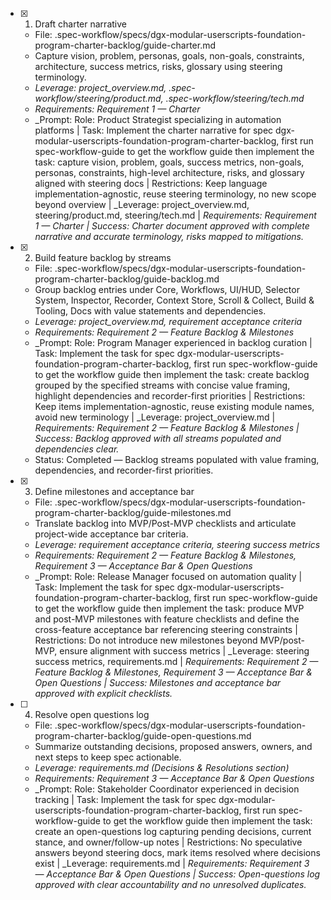 - [x] 1. Draft charter narrative
  - File: .spec-workflow/specs/dgx-modular-userscripts-foundation-program-charter-backlog/guide-charter.md
  - Capture vision, problem, personas, goals, non-goals, constraints, architecture, success metrics, risks, glossary using steering terminology.
  - _Leverage: project_overview.md, .spec-workflow/steering/product.md, .spec-workflow/steering/tech.md_
  - _Requirements: Requirement 1 — Charter_
  - _Prompt: Role: Product Strategist specializing in automation platforms | Task: Implement the charter narrative for spec dgx-modular-userscripts-foundation-program-charter-backlog, first run spec-workflow-guide to get the workflow guide then implement the task: capture vision, problem, goals, success metrics, non-goals, personas, constraints, high-level architecture, risks, and glossary aligned with steering docs | Restrictions: Keep language implementation-agnostic, reuse steering terminology, no new scope beyond overview | _Leverage: project_overview.md, steering/product.md, steering/tech.md | _Requirements: Requirement 1 — Charter | Success: Charter document approved with complete narrative and accurate terminology, risks mapped to mitigations._

- [x] 2. Build feature backlog by streams
  - File: .spec-workflow/specs/dgx-modular-userscripts-foundation-program-charter-backlog/guide-backlog.md
  - Group backlog entries under Core, Workflows, UI/HUD, Selector System, Inspector, Recorder, Context Store, Scroll & Collect, Build & Tooling, Docs with value statements and dependencies.
  - _Leverage: project_overview.md, requirement acceptance criteria_
  - _Requirements: Requirement 2 — Feature Backlog & Milestones_
  - _Prompt: Role: Program Manager experienced in backlog curation | Task: Implement the task for spec dgx-modular-userscripts-foundation-program-charter-backlog, first run spec-workflow-guide to get the workflow guide then implement the task: create backlog grouped by the specified streams with concise value framing, highlight dependencies and recorder-first priorities | Restrictions: Keep items implementation-agnostic, reuse existing module names, avoid new terminology | _Leverage: project_overview.md | _Requirements: Requirement 2 — Feature Backlog & Milestones | Success: Backlog approved with all streams populated and dependencies clear._
  - Status: Completed — Backlog streams populated with value framing, dependencies, and recorder-first priorities.

- [x] 3. Define milestones and acceptance bar
  - File: .spec-workflow/specs/dgx-modular-userscripts-foundation-program-charter-backlog/guide-milestones.md
  - Translate backlog into MVP/Post-MVP checklists and articulate project-wide acceptance bar criteria.
  - _Leverage: requirement acceptance criteria, steering success metrics_
  - _Requirements: Requirement 2 — Feature Backlog & Milestones, Requirement 3 — Acceptance Bar & Open Questions_
  - _Prompt: Role: Release Manager focused on automation quality | Task: Implement the task for spec dgx-modular-userscripts-foundation-program-charter-backlog, first run spec-workflow-guide to get the workflow guide then implement the task: produce MVP and post-MVP milestones with feature checklists and define the cross-feature acceptance bar referencing steering constraints | Restrictions: Do not introduce new milestones beyond MVP/post-MVP, ensure alignment with success metrics | _Leverage: steering success metrics, requirements.md | _Requirements: Requirement 2 — Feature Backlog & Milestones, Requirement 3 — Acceptance Bar & Open Questions | Success: Milestones and acceptance bar approved with explicit checklists._

- [ ] 4. Resolve open questions log
  - File: .spec-workflow/specs/dgx-modular-userscripts-foundation-program-charter-backlog/guide-open-questions.md
  - Summarize outstanding decisions, proposed answers, owners, and next steps to keep spec actionable.
  - _Leverage: requirements.md (Decisions & Resolutions section)_
  - _Requirements: Requirement 3 — Acceptance Bar & Open Questions_
  - _Prompt: Role: Stakeholder Coordinator experienced in decision tracking | Task: Implement the task for spec dgx-modular-userscripts-foundation-program-charter-backlog, first run spec-workflow-guide to get the workflow guide then implement the task: create an open-questions log capturing pending decisions, current stance, and owner/follow-up notes | Restrictions: No speculative answers beyond steering docs, mark items resolved where decisions exist | _Leverage: requirements.md | _Requirements: Requirement 3 — Acceptance Bar & Open Questions | Success: Open-questions log approved with clear accountability and no unresolved duplicates._
